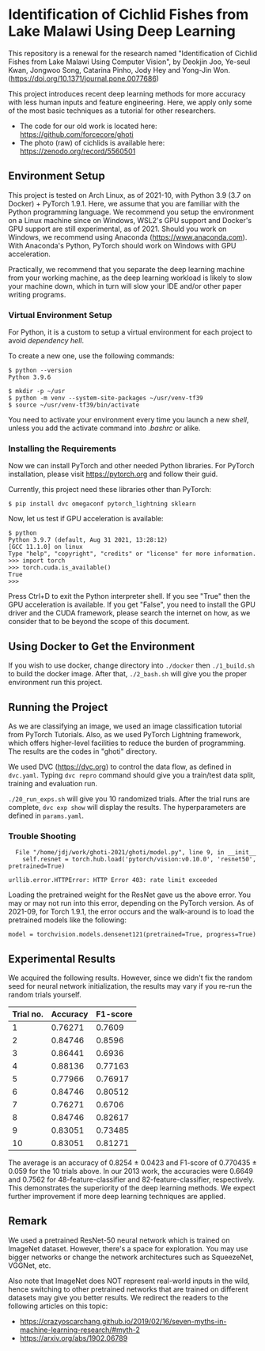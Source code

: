 # Identification of Cichlid Fishes from Lake Malawi Using Deep Learning

This repository is a renewal for the research named
"Identification of Cichlid Fishes from Lake Malawi Using Computer Vision",
by Deokjin Joo, Ye-seul Kwan, Jongwoo Song, Catarina Pinho, Jody Hey and Yong-Jin Won.
(https://doi.org/10.1371/journal.pone.0077686)

This project introduces recent deep learning methods for
more accuracy with less human inputs and feature engineering.
Here, we apply only some of the most basic techniques as a tutorial for other researchers.

* The code for our old work is located here: https://github.com/forcecore/ghoti
* The photo (raw) of cichlids is available here: https://zenodo.org/record/5560501

## Environment Setup

This project is tested on Arch Linux, as of 2021-10,
with Python 3.9 (3.7 on Docker) + PyTorch 1.9.1.
Here, we assume that you are familiar with the Python programming language.
We recommend you setup the environment on a Linux machine since on Windows,
WSL2's GPU support and Docker's GPU support are still experimental, as of 2021.
Should you work on Windows, we recommend using Anaconda (https://www.anaconda.com).
With Anaconda's Python, PyTorch should work on Windows with GPU acceleration.

Practically, we recommend that you separate the deep learning machine from your working machine,
as the deep learning workload is likely to slow your machine down,
which in turn will slow your IDE and/or other paper writing programs.

### Virtual Environment Setup

For Python, it is a custom to setup a virtual environment for each project
to avoid *dependency hell*.

To create a new one, use the following commands:

```
$ python --version
Python 3.9.6

$ mkdir -p ~/usr
$ python -m venv --system-site-packages ~/usr/venv-tf39
$ source ~/usr/venv-tf39/bin/activate
```

You need to activate your environment every time you launch a new *shell*,
unless you add the activate command into *.bashrc* or alike.

### Installing the Requirements

Now we can install PyTorch and other needed Python libraries.
For PyTorch installation, please visit https://pytorch.org and follow their guid.

Currently, this project need these libraries other than PyTorch:

```
$ pip install dvc omegaconf pytorch_lightning sklearn
```

Now, let us test if GPU acceleration is available:

```
$ python
Python 3.9.7 (default, Aug 31 2021, 13:28:12)
[GCC 11.1.0] on linux
Type "help", "copyright", "credits" or "license" for more information.
>>> import torch
>>> torch.cuda.is_available()
True
>>>
```

Press Ctrl+D to exit the Python interpreter shell.
If you see "True" then the GPU acceleration is available.
If you get "False", you need to install the GPU driver and the CUDA framework,
please search the internet on how, as we consider that to be beyond the scope of this document.

## Using Docker to Get the Environment

If you wish to use docker,
change directory into `./docker` then `./1_build.sh` to build the docker image.
After that, `./2_bash.sh` will give you the proper environment run this project.

## Running the Project

As we are classifying an image, we used an image classification tutorial from PyTorch Tutorials.
Also, as we used PyTorch Lightning framework,
which offers higher-level facilities to reduce the burden of programming.
The results are the codes in "ghoti" directory.

We used DVC (https://dvc.org) to control the data flow, as defined in `dvc.yaml`.
Typing `dvc repro` command should give you a train/test data split, training and evaluation run.

`./20_run_exps.sh` will give you 10 randomized trials.
After the trial runs are complete, `dvc exp show` will display the results.
The hyperparameters are defined in `params.yaml`.

### Trouble Shooting

```
  File "/home/jdj/work/ghoti-2021/ghoti/model.py", line 9, in __init__
    self.resnet = torch.hub.load('pytorch/vision:v0.10.0', 'resnet50', pretrained=True)

urllib.error.HTTPError: HTTP Error 403: rate limit exceeded
```

Loading the pretrained weight for the ResNet gave us the above error.
You may or may not run into this error, depending on the PyTorch version.
As of 2021-09, for Torch 1.9.1, the error occurs and the walk-around is
to load the pretrained models like the following:

```
model = torchvision.models.densenet121(pretrained=True, progress=True)
```

## Experimental Results

We acquired the following results.
However, since we didn't fix the random seed for neural network initialization,
the results may vary if you re-run the random trials yourself.

| Trial no. | Accuracy | F1-score |
|-----------|----------|----------|
| 1         | 0.76271  | 0.7609   |
| 2         | 0.84746  | 0.8596   |
| 3         | 0.86441  | 0.6936   |
| 4         | 0.88136  | 0.77163  |
| 5         | 0.77966  | 0.76917  |
| 6         | 0.84746  | 0.80512  |
| 7         | 0.76271  | 0.6706   |
| 8         | 0.84746  | 0.82617  |
| 9         | 0.83051  | 0.73485  |
| 10        | 0.83051  | 0.81271  |

The average is an accuracy of 0.8254 ± 0.0423 and F1-score of 0.770435 ± 0.059 for the 10 trials above.
In our 2013 work, the accuracies were 0.6649 and 0.7562 for 48-feature-classifier and 82-feature-classifier, respectively.
This demonstrates the superiority of the deep learning methods.
We expect further improvement if more deep learning techniques are applied.

## Remark

We used a pretrained ResNet-50 neural network which is trained on ImageNet dataset.
However, there's a space for exploration.
You may use bigger networks or change the network architectures such as SqueezeNet, VGGNet, etc.

Also note that ImageNet does NOT represent real-world inputs in the wild,
hence switching to other pretrained networks that are trained on different datasets
may give you better results.
We redirect the readers to the following articles on this topic:

* https://crazyoscarchang.github.io/2019/02/16/seven-myths-in-machine-learning-research/#myth-2
* https://arxiv.org/abs/1902.06789
